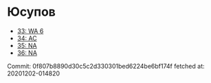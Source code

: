 # Юсупов
- [33: WA 6](33.md)
- [34: AC](34.md)
- [35: NA](35.md)
- [36: NA](36.md)

Commit: 0f807b8890d30c5c2d330301bed6224be6bf174f
 fetched at: 20201202-014820
